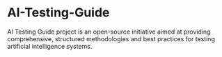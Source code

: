 # AI-Testing-Guide
AI Testing Guide project  is an open-source initiative aimed at providing comprehensive, structured methodologies and best practices for testing artificial intelligence systems.
